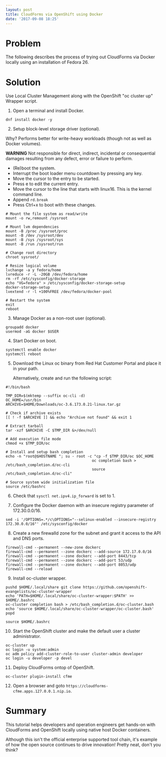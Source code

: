 ```yaml
---
layout: post
title: CloudForms via OpenShift using Docker
date: '2017-09-08 18:25'
---
```


# Problem

The following describes the process of trying out CloudForms via Docker locally using an installation of Fedora 26.

# Solution

Use Local Cluster Management along with the OpenShift "oc cluster up" Wrapper script.

1. Open a terminal and install Docker.

  ```
  dnf install docker -y
  ```

2. Setup block-level storage driver (optional).

  Why? Performs better for write-heavy workloads (though not as well as Docker volumes).

  **WARNING** Not responsible for direct, indirect, incidental or consequential damages resulting from any defect, error or failure to perform.

  - (Re)boot the system.
  - Interrupt the boot loader menu countdown by pressing any key.
  - Move the cursor to the entry to be started.
  - Press e to edit the current entry.
  - Move the cursor to the line that starts with linux16\. This is the kernel command line.
  - Append `rd.break`
  - Press Ctrl+x to boot with these changes.

  ```
  # Mount the file system as read/write
  mount -o rw,remount /sysroot

  # Mount lvm dependencies
  mount -B /proc /sysroot/proc
  mount -B /dev /sysroot/dev
  mount -B /sys /sysroot/sys
  mount -B /run /sysroot/run

  # Change root directory
  chroot sysroot/

  # Resize logical volume
  lvchange -a y fedora/home
  lvreduce -r -L -20GB /dev/fedora/home
  rm -rf /etc/sysconfig/docker-storage
  echo "VG=fedora" > /etc/sysconfig/docker-storage-setup
  docker-storage-setup
  lvextend -r -l +100%FREE /dev/fedora/docker-pool

  # Restart the system
  exit
  reboot
  ```

3. Manage Docker as a non-root user (optional).

  ```
  groupadd docker
  usermod -aG docker $USER
  ```

4. Start Docker on boot.

  ```
  systemctl enable docker
  systemctl reboot
  ```

5. Download the Linux oc binary from Red Hat Customer Portal and place it in your path.

   Alternatively, create and run the following script:

  ```
  #!/bin/bash

  TMP_DIR=$(mktemp --suffix oc-cli -d)
  OC_HOME=/usr/bin
  ARCHIVE=$HOME/Downloads/oc-3.6.173.0.21-linux.tar.gz

  # Check if archive exists
  [[ ! -f $ARCHIVE ]] && echo "Archive not found" && exit 1

  # Extract tarball
  tar -xzf $ARCHIVE -C $TMP_DIR &>/dev/null

  # Add execution file mode
  chmod +x $TMP_DIR/oc

  # Install and setup bash completion
  echo -n "root@$HOSTNAME "; su - root -c "cp -f $TMP_DIR/oc $OC_HOME
                                         oc completion bash > /etc/bash_completion.d/oc-cli
                                         source /etc/bash_completion.d/oc-cli"

  # Source system wide initialization file
  source /etc/bashrc
  ```

6. Check that `sysctl net.ipv4.ip_forward` is set to 1.

7. Configure the Docker daemon with an insecure registry parameter of 172.30.0.0/16.

  ```
  sed -i '/OPTIONS=.*/c\OPTIONS="--selinux-enabled --insecure-registry 172.30.0.0/16"' /etc/sysconfig/docker
  ```

8. Create a new firewalld zone for the subnet and grant it access to the API and DNS ports.

  ```
  firewall-cmd --permanent --new-zone dockerc
  firewall-cmd --permanent --zone dockerc --add-source 172.17.0.0/16
  firewall-cmd --permanent --zone dockerc --add-port 8443/tcp
  firewall-cmd --permanent --zone dockerc --add-port 53/udp
  firewall-cmd --permanent --zone dockerc --add-port 8053/udp
  firewall-cmd --reload
  ```

9. Install oc-cluster wrapper.

  ```
  pushd $HOME/.local/share git clone https://github.com/openshift-evangelists/oc-cluster-wrapper
  echo 'PATH=$HOME/.local/share/oc-cluster-wrapper:$PATH' >> $HOME/.bashrc
  oc-cluster completion bash > /etc/bash_completion.d/oc-cluster.bash
  echo 'source $HOME/.local/share/oc-cluster-wrapper/oc-cluster.bash'
  popd

  source $HOME/.bashrc
  ```

10. Start the OpenShift cluster and make the default user a cluster administrator.

  ```
  oc-cluster up
  oc login -u system:admin
  oc adm policy add-cluster-role-to-user cluster-admin developer
  oc login -u developer -p devel
  ```

11. Deploy CloudForms ontop of OpenShift.

  ```
  oc-cluster plugin-install cfme
  ```

12. Open a browser and goto `https://cloudforms-cfme.apps.127.0.0.1.nip.io`.

# Summary

This tutorial helps developers and operation engineers get hands-on with CloudForms and OpenShift locally using native host Docker containers.

Although this isn't the official enterprise supported tool chain, it's example of how the open source continues to drive innovation! Pretty neat, don't you think?

[1]: https://github.com/openshift/origin/blob/master/docs/cluster_up_down.md#linux
[2]: https://github.com/openshift-evangelists/oc-cluster-wrapper
[3]: https://access.redhat.com/downloads/content/290
